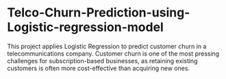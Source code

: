 # Telco-Churn-Prediction-using-Logistic-regression-model
This project applies Logistic Regression to predict customer churn in a telecommunications company. Customer churn is one of the most pressing challenges for subscription-based businesses, as retaining existing customers is often more cost-effective than acquiring new ones.
